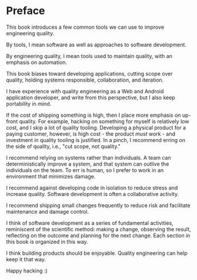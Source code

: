 # Preface

This book introduces a few common tools we can use to improve engineering quality.

By tools, I mean software as well as approaches to software development.

By engineering quality, I mean tools used to maintain quality, with an emphasis on automation.

This book biases toward developing applications, cutting scope over quality, holding systems responsible, collaboration, and iteration.

I have experience with quality engineering as a Web and Android application developer, and write from this perspective, but I also keep portability in mind.

If the cost of shipping something is high, then I place more emphasis on up-front quality. For example, hacking on something for myself is relatively low cost, and I skip a lot of quality tooling. Developing a physical product for a paying customer, however, is high cost - the product _must_ work - and investment in quality tooling is justified. In a pinch, I recommend erring on the side of quality, i.e., "cut scope, not quality."

I recommend relying on systems rather than individuals. A team can deterministically improve a system, and that system can outlive the individuals on the team. To err is human, so I prefer to work in an environment that minimizes damage.

I recommend against developing code in isolation to reduce stress and increase quality. Software development is often a collaborative activity.

I recommend shipping small changes frequently to reduce risk and facilitate maintenance and damage control.

I think of software development as a series of fundamental activities, reminiscent of the scientific method: making a change, observing the result, reflecting on the outcome and planning for the next change. Each section in this book is organized in this way.

I think building products should be enjoyable. Quality engineering can help keep it that way.

Happy hacking :)